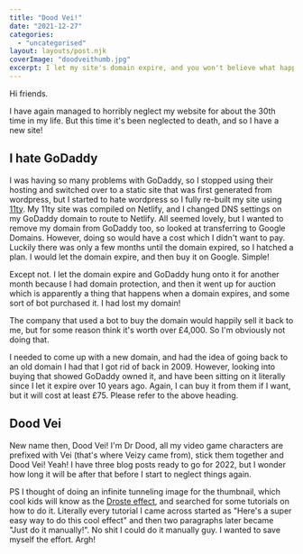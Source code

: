 ```yaml
---
title: "Dood Vei!"
date: "2021-12-27"
categories: 
  - "uncategorised"
layout: layouts/post.njk
coverImage: "doodveithumb.jpg"
excerpt: I let my site's domain expire, and you won't believe what happened next!
---
```


Hi friends.

I have again managed to horribly neglect my website for about the 30th time in my life. But this time it's been neglected to death, and so I have a new site!

## I hate GoDaddy

I was having so many problems with GoDaddy, so I stopped using their hosting and switched over to a static site that was first generated from wordpress, but I started to hate wordpress so I fully re-built my site using [11ty](https://www.11ty.dev/). My 11ty site was compiled on Netlify, and I changed DNS settings on my GoDaddy domain to route to Netlify. All seemed lovely, but I wanted to remove my domain from GoDaddy too, so looked at transferring to Google Domains. However, doing so would have a cost which I didn't want to pay. Luckily there was only a few months until the domain expired, so I hatched a plan. I would let the domain expire, and then buy it on Google. Simple!

Except not. I let the domain expire and GoDaddy hung onto it for another month because I had domain protection, and then it went up for auction which is apparently a thing that happens when a domain expires, and some sort of bot purchased it. I had lost my domain!

The company that used a bot to buy the domain would happily sell it back to me, but for some reason think it's worth over £4,000. So I'm obviously not doing that.

I needed to come up with a new domain, and had the idea of going back to an old domain I had that I got rid of back in 2009. However, looking into buying that showed GoDaddy owned it, and have been sitting on it literally since I let it expire over 10 years ago. Again, I can buy it from them if I want, but it will cost at least £75. Please refer to the above heading.

## Dood Vei

New name then, Dood Vei! I'm Dr Dood, all my video game characters are prefixed with Vei (that's where Veizy came from), stick them together and Dood Vei! Yeah! I have three blog posts ready to go for 2022, but I wonder how long it will be after that before I start to neglect things again.

PS I thought of doing an infinite tunneling image for the thumbnail, which cool kids will know as the [Droste effect](https://en.wikipedia.org/wiki/Droste_effect), and searched for some tutorials on how to do it. Literally every tutorial I came across started as "Here's a super easy way to do this cool effect" and then two paragraphs later became "Just do it manually!". No shit I could do it manually guy. I wanted to save myself the effort. Argh!